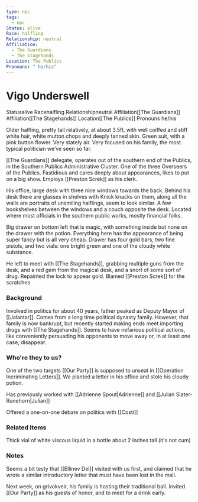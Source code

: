 ```yaml
---
type: npc
tags:
  - npc
Status: alive
Race: halfling
Relationship: neutral
Affiliation:
  - The Guardians
  - The Stagehands
Location: The Publics
Pronouns: " he/his"
---
```


# Vigo Underswell
<span class="dataview inline-field"><span class="inline-field-key">Status</span><span class="inline-field-value">alive</span></span>
<span class="dataview inline-field"><span class="inline-field-key">Race</span><span class="inline-field-value">halfling</span></span>
<span class="dataview inline-field"><span class="inline-field-key">Relationship</span><span class="inline-field-value">neutral</span></span>
<span class="dataview inline-field"><span class="inline-field-key">Affiliation</span><span class="inline-field-value">[[The Guardians]]</span></span>
<span class="dataview inline-field"><span class="inline-field-key">Affiliation</span><span class="inline-field-value">[[The Stagehands]]</span></span>
<span class="dataview inline-field"><span class="inline-field-key">Location</span><span class="inline-field-value">[[The Publics]]</span></span>
<span class="dataview inline-field"><span class="inline-field-key">Pronouns</span><span class="inline-field-value"> he/his</span></span>

Older halfling, pretty tall relatively, at about 3.5ft, with well coiffed and stiff white hair, white mutton chops and deeply tanned skin. Green suit, with a pink button flower. Very stately air. Very focused on his family, the most typical politician we’ve seen so far. 

[[The Guardians]] delegate, operates out of the southern end of the Publics, in the Southern Publics Administrative Cluster. One of the three Overseers of the Publics. Fastidious and cares deeply about appearances, likes to put on a big show. Employs [[Preston Screk]] as his clerk. 

His office, large desk with three nice windows towards the back. Behind his desk there are glasses in shelves with Knick knacks on them, along all the walls are portraits of unsmiling halflings, seem to look similar. A few bookshelves between the windows and a couch opposite the desk. Located where most officials in the southern public works, mostly financial folks.

Big drawer on bottom left that is magic, with something inside but none on the drawer with the potion. Everything here has the appearance of being super fancy but is all very cheap. Drawer has four gold bars, two fine pistols, and two vials: one bright green and one of the cloudy white substance. 

He left to meet with [[The Stagehands]], grabbing multiple guns from the desk, and a red gem from the magical desk, and a snort of some sort of drug. Repainted the lock to appear gold. Blamed [[Preston Screk]] for the scratches  

### Background 
Involved in politics for about 40 years, father peaked as Deputy Mayor of [[Jalantar]]. Comes from a long time political dynasty family. However, that family is now bankrupt, but recently started making ends meet importing drugs with [[The Stagehands]]. Seems to have nefarious political actions, like conveniently persuading his opponents to move away or, in at least one case, disappear.

### Who're they to us? 
One of the two targets [[Our Party]] is supposed to unseat in [[Operation Incriminating Letters]]. We planted a letter in his office and stole his cloudy potion.

Has previously worked with [[Adrienne Spout|Adrienne]] and [[Julian Slater-Runehorn|Julian]]

Offered a one-on-one debate on politics with [[Costi]]

### Related Items
Thick vial of white viscous liquid in a bottle about 2 inches tall (it's not cum) 

### Notes
Seems a bit testy that [[Ellinev Del]] visited with us first, and claimed that he wrote a similar introductory letter that must have been lost in the mail. 

Next week, on grivokveir, his family is hosting their traditional ball. Invited [[Our Party]] as his guests of honor, and to meet for a drink early. 
